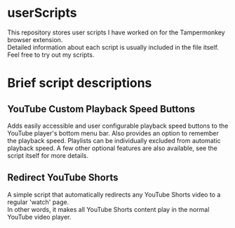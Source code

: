# userScripts
This repository stores user scripts I have worked on for the Tampermonkey browser extension.  
Detailed information about each script is usually included in the file itself. Feel free to try out my scripts.

# Brief script descriptions
## YouTube Custom Playback Speed Buttons
Adds easily accessible and user configurable playback speed buttons to the YouTube player's bottom menu bar.
Also provides an option to remember the playback speed. Playlists can be individually excluded from automatic playback speed.
A few other optional features are also available, see the script itself for more details.

## Redirect YouTube Shorts
A simple script that automatically redirects any YouTube Shorts video to a regular 'watch' page.  
In other words, it makes all YouTube Shorts content play in the normal YouTube video player.
